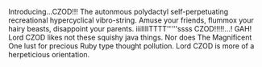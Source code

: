 Introducing...CZOD!!!  The autonmous polydactyl self-perpetuating
recreational hypercyclical vibro-string.  Amuse your friends, flummox your
hairy beasts, disappoint your parents.  iiiIIIITTTT'''''ssss     CZOD!!!!!...!
GAH!  Lord CZOD likes not these squishy java things.  Nor does The Magnificent 
One lust for precious Ruby type thought pollution.  Lord CZOD is more of a 
herpeticious orientation.
